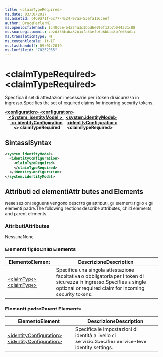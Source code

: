 ```yaml
---
title: <claimTypeRequired>
ms.date: 03/30/2017
ms.assetid: c469d71f-6c77-4a24-97aa-53efa126ceef
author: BrucePerlerMS
ms.openlocfilehash: 1c40c5e4b4a24a3c1bbd6e096f12b7b044331c88
ms.sourcegitcommit: 4e2d355baba82814fa53efd6b8bbb45bfe054d11
ms.translationtype: MT
ms.contentlocale: it-IT
ms.lasthandoff: 09/04/2019
ms.locfileid: "70252055"
---
```

# <a name="claimtyperequired"></a><span data-ttu-id="0db90-101">\<claimTypeRequired></span><span class="sxs-lookup"><span data-stu-id="0db90-101">\<claimTypeRequired></span></span>
<span data-ttu-id="0db90-102">Specifica il set di attestazioni necessarie per i token di sicurezza in ingresso.</span><span class="sxs-lookup"><span data-stu-id="0db90-102">Specifies the set of required claims for incoming security tokens.</span></span>  
  
<span data-ttu-id="0db90-103">[ **\<configuration>** ](../configuration-element.md)</span><span class="sxs-lookup"><span data-stu-id="0db90-103">[**\<configuration>**](../configuration-element.md)</span></span>\
<span data-ttu-id="0db90-104">&nbsp;&nbsp;[ **\<System. identityModel >** ](system-identitymodel.md)</span><span class="sxs-lookup"><span data-stu-id="0db90-104">&nbsp;&nbsp;[**\<system.identityModel>**](system-identitymodel.md)</span></span>\
<span data-ttu-id="0db90-105">&nbsp;&nbsp;&nbsp;&nbsp;[ **\<> identityConfiguration**](identityconfiguration.md)</span><span class="sxs-lookup"><span data-stu-id="0db90-105">&nbsp;&nbsp;&nbsp;&nbsp;[**\<identityConfiguration>**](identityconfiguration.md)</span></span>\
<span data-ttu-id="0db90-106">&nbsp;&nbsp;&nbsp;&nbsp;&nbsp;&nbsp; **\<> claimTypeRequired**</span><span class="sxs-lookup"><span data-stu-id="0db90-106">&nbsp;&nbsp;&nbsp;&nbsp;&nbsp;&nbsp;**\<claimTypeRequired>**</span></span>  
  
## <a name="syntax"></a><span data-ttu-id="0db90-107">Sintassi</span><span class="sxs-lookup"><span data-stu-id="0db90-107">Syntax</span></span>  
  
```xml  
<system.identityModel>  
  <identityConfiguration>  
    <claimTypeRequired>  
    </claimTypeRequired>  
  </identityConfiguration>  
</system.identityModel>  
```  
  
## <a name="attributes-and-elements"></a><span data-ttu-id="0db90-108">Attributi ed elementi</span><span class="sxs-lookup"><span data-stu-id="0db90-108">Attributes and Elements</span></span>  
 <span data-ttu-id="0db90-109">Nelle sezioni seguenti vengono descritti gli attributi, gli elementi figlio e gli elementi padre.</span><span class="sxs-lookup"><span data-stu-id="0db90-109">The following sections describe attributes, child elements, and parent elements.</span></span>  
  
### <a name="attributes"></a><span data-ttu-id="0db90-110">Attributi</span><span class="sxs-lookup"><span data-stu-id="0db90-110">Attributes</span></span>  
 <span data-ttu-id="0db90-111">Nessuna</span><span class="sxs-lookup"><span data-stu-id="0db90-111">None</span></span>  
  
### <a name="child-elements"></a><span data-ttu-id="0db90-112">Elementi figlio</span><span class="sxs-lookup"><span data-stu-id="0db90-112">Child Elements</span></span>  
  
|<span data-ttu-id="0db90-113">Elemento</span><span class="sxs-lookup"><span data-stu-id="0db90-113">Element</span></span>|<span data-ttu-id="0db90-114">Descrizione</span><span class="sxs-lookup"><span data-stu-id="0db90-114">Description</span></span>|  
|-------------|-----------------|  
|[<span data-ttu-id="0db90-115">\<claimType></span><span class="sxs-lookup"><span data-stu-id="0db90-115">\<claimType></span></span>](claimtype.md)|<span data-ttu-id="0db90-116">Specifica una singola attestazione facoltativa o obbligatoria per i token di sicurezza in ingresso.</span><span class="sxs-lookup"><span data-stu-id="0db90-116">Specifies a single optional or required claim for incoming security tokens.</span></span>|  
  
### <a name="parent-elements"></a><span data-ttu-id="0db90-117">Elementi padre</span><span class="sxs-lookup"><span data-stu-id="0db90-117">Parent Elements</span></span>  
  
|<span data-ttu-id="0db90-118">Elemento</span><span class="sxs-lookup"><span data-stu-id="0db90-118">Element</span></span>|<span data-ttu-id="0db90-119">Descrizione</span><span class="sxs-lookup"><span data-stu-id="0db90-119">Description</span></span>|  
|-------------|-----------------|  
|[<span data-ttu-id="0db90-120">\<identityConfiguration></span><span class="sxs-lookup"><span data-stu-id="0db90-120">\<identityConfiguration></span></span>](identityconfiguration.md)|<span data-ttu-id="0db90-121">Specifica le impostazioni di identità a livello di servizio.</span><span class="sxs-lookup"><span data-stu-id="0db90-121">Specifies service-level identity settings.</span></span>|
